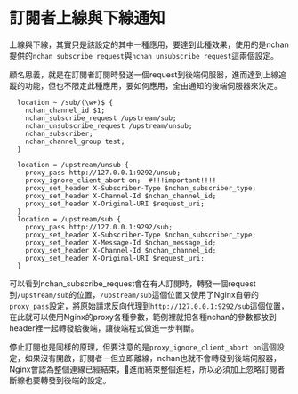 # 訂閱者上線與下線通知

上線與下線，其實只是該設定的其中一種應用，要達到此種效果，使用的是nchan提供的`nchan_subscribe_request`與`nchan_unsubscribe_request`這兩個設定。

顧名思義，就是在訂閱者訂閱時發送一個request到後端伺服器，進而達到上線追蹤的功能，但也不限定此種應用，要如何應用，全由通知的後端伺服器來決定。

```
  location ~ /sub/(\w+)$ {
    nchan_channel_id $1;
    nchan_subscribe_request /upstream/sub;
    nchan_unsubscribe_request /upstream/unsub;
    nchan_subscriber;
    nchan_channel_group test;
  }

  location = /upstream/unsub {
    proxy_pass http://127.0.0.1:9292/unsub;
    proxy_ignore_client_abort on;  #!!!important!!!!
    proxy_set_header X-Subscriber-Type $nchan_subscriber_type;
    proxy_set_header X-Channel-Id $nchan_channel_id;
    proxy_set_header X-Original-URI $request_uri;
  } 
  location = /upstream/sub {
    proxy_pass http://127.0.0.1:9292/sub;
    proxy_set_header X-Subscriber-Type $nchan_subscriber_type;
    proxy_set_header X-Message-Id $nchan_message_id;
    proxy_set_header X-Channel-Id $nchan_channel_id;
    proxy_set_header X-Original-URI $request_uri;
  } 
```

可以看到nchan\_subscribe\_request會在有人訂閱時，轉發一個request到`/upstream/sub`的位置，`/upstream/sub`這個位置又使用了Nginx自帶的`proxy_pass`設定，將原始請求反向代理到`http://127.0.0.1:9292/sub`這個位置，在此就可以使用Nginx的proxy各種參數，範例裡就把各種nchan的參數都放到header裡一起轉發給後端，讓後端程式做進一步判斷。

停止訂閱也是同樣的原理，但要注意的是`proxy_ignore_client_abort on`這個設定，如果沒有開啟，訂閱者一但立即離線，nchan也就不會轉發到後端伺服器，Nginx會認為整個連線已經結束，進而結束整個進程，所以必須加上忽略訂閱者斷線也要轉發到後端的設定。

